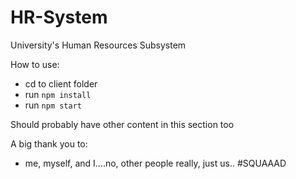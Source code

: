 
HR-System
===============
University's Human Resources Subsystem

How to use:
* cd to client folder
* run `npm install`
* run `npm start`

Should probably have other content in this section too

A big thank you to:
* me, myself, and I....no, other people really, just us.. #SQUAAAD
